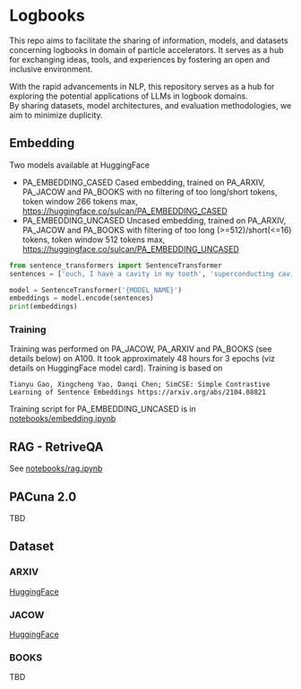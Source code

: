 # Logbooks
This repo aims to facilitate the sharing of information, models, and datasets concerning logbooks in domain of particle accelerators. It serves as a hub for exchanging ideas, tools, and experiences 
by fostering an open and inclusive environment.

With the rapid advancements in NLP, this repository serves as a hub for exploring the potential applications of LLMs in logbook domains.  
By sharing datasets, model architectures, and evaluation methodologies, we aim to minimize duplicity. 

## Embedding
Two models available at HuggingFace
- PA_EMBEDDING_CASED Cased embedding, trained on PA_ARXIV, PA_JACOW and PA_BOOKS with no filtering of too long/short tokens, token window 266 tokens max, https://huggingface.co/sulcan/PA_EMBEDDING_CASED
- PA_EMBEDDING_UNCASED Uncased embedding, trained on PA_ARXIV, PA_JACOW and PA_BOOKS with filtering of too long (>=512)/short(<=16) tokens, token window 512 tokens max, https://huggingface.co/sulcan/PA_EMBEDDING_UNCASED


```python
from sentence_transformers import SentenceTransformer
sentences = ['ouch, I have a cavity in my tooth', 'superconducting cavity', 'cavity detuned']

model = SentenceTransformer('{MODEL_NAME}')
embeddings = model.encode(sentences)
print(embeddings)
```


### Training
Training was performed on PA_JACOW, PA_ARXIV and PA_BOOKS (see details below) on A100. It took approximately 48 hours for 3 epochs (viz details on HuggingFace model card). Training is based on 
```
Tianyu Gao, Xingcheng Yao, Danqi Chen; SimCSE: Simple Contrastive Learning of Sentence Embeddings https://arxiv.org/abs/2104.08821
```
Training script for PA_EMBEDDING_UNCASED is in [notebooks/embedding.ipynb](notebooks/embedding.ipynb)


## RAG - RetriveQA
See [notebooks/rag.ipynb](code/rag.ipynb)
## PACuna 2.0
TBD
## Dataset
### ARXIV
[HuggingFace](https://huggingface.co/datasets/sulcan/PA_ARXIV)
### JACOW
[HuggingFace](https://huggingface.co/datasets/sulcan/PA_JACOW/tree/main)
### BOOKS
TBD
